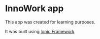 # InnoWork app
This app was created for learning purposes.

It was built using [Ionic Framework](http://ionicframework.com/)